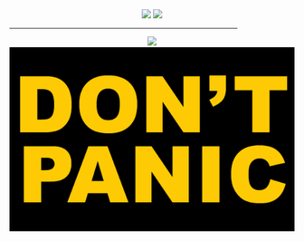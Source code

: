 <div align="center">
  <img height="180em" src="https://github-readme-stats.vercel.app/api?username=saulotracer&show_icons=true&theme=chartreuse-dark&include_all_commits=true&count_private=true"/>
  <img height="180em" src="https://github-readme-stats.vercel.app/api/top-langs/?username=saulotracer&layout=compact&theme=chartreuse-dark&exclude_repo=muttus"/>
</div>
<hr width="80%"/>
<div align="center">
  <img height="100em" src="https://repository-images.githubusercontent.com/254768707/aebbf600-8eb5-11ea-971b-bf456e0a56d3"/><br/>
  <img src="https://github.com/SauloTracer/saulotracer/blob/main/dont-panic.gif"/>
</div>
<!--
**SauloTracer/saulotracer** is a ✨ _special_ ✨ repository because its `README.md` (this file) appears on your GitHub profile.

Here are some ideas to get you started:

- 🔭 I’m currently working on ...
- 🌱 I’m currently learning ...
- 👯 I’m looking to collaborate on ...
- 🤔 I’m looking for help with ...
- 💬 Ask me about ...
- 📫 How to reach me: ...
- 😄 Pronouns: ...
- ⚡ Fun fact: ...
-->
